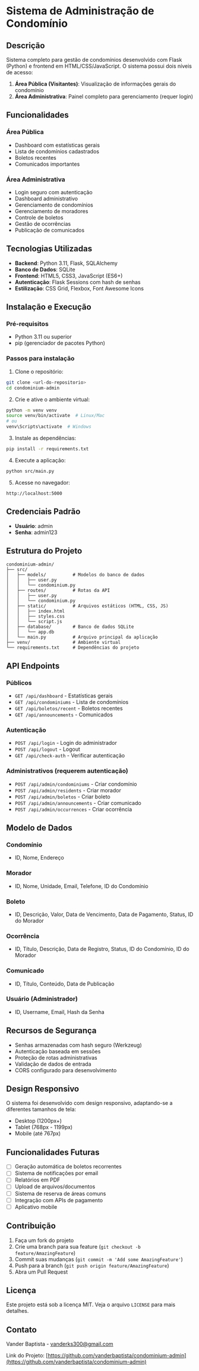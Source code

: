 # Sistema de Administração de Condomínio

## Descrição

Sistema completo para gestão de condomínios desenvolvido com Flask (Python) e frontend em HTML/CSS/JavaScript. O sistema possui dois níveis de acesso:

1. **Área Pública (Visitantes)**: Visualização de informações gerais do condomínio
2. **Área Administrativa**: Painel completo para gerenciamento (requer login)

## Funcionalidades

### Área Pública
- Dashboard com estatísticas gerais
- Lista de condomínios cadastrados
- Boletos recentes
- Comunicados importantes

### Área Administrativa
- Login seguro com autenticação
- Dashboard administrativo
- Gerenciamento de condomínios
- Gerenciamento de moradores
- Controle de boletos
- Gestão de ocorrências
- Publicação de comunicados

## Tecnologias Utilizadas

- **Backend**: Python 3.11, Flask, SQLAlchemy
- **Banco de Dados**: SQLite
- **Frontend**: HTML5, CSS3, JavaScript (ES6+)
- **Autenticação**: Flask Sessions com hash de senhas
- **Estilização**: CSS Grid, Flexbox, Font Awesome Icons

## Instalação e Execução

### Pré-requisitos
- Python 3.11 ou superior
- pip (gerenciador de pacotes Python)

### Passos para instalação

1. Clone o repositório:
```bash
git clone <url-do-repositorio>
cd condominium-admin
```

2. Crie e ative o ambiente virtual:
```bash
python -m venv venv
source venv/bin/activate  # Linux/Mac
# ou
venv\Scripts\activate  # Windows
```

3. Instale as dependências:
```bash
pip install -r requirements.txt
```

4. Execute a aplicação:
```bash
python src/main.py
```

5. Acesse no navegador:
```
http://localhost:5000
```

## Credenciais Padrão

- **Usuário**: admin
- **Senha**: admin123

## Estrutura do Projeto

```
condominium-admin/
├── src/
│   ├── models/          # Modelos do banco de dados
│   │   ├── user.py
│   │   └── condominium.py
│   ├── routes/          # Rotas da API
│   │   ├── user.py
│   │   └── condominium.py
│   ├── static/          # Arquivos estáticos (HTML, CSS, JS)
│   │   ├── index.html
│   │   ├── styles.css
│   │   └── script.js
│   ├── database/        # Banco de dados SQLite
│   │   └── app.db
│   └── main.py          # Arquivo principal da aplicação
├── venv/                # Ambiente virtual
└── requirements.txt     # Dependências do projeto
```

## API Endpoints

### Públicos
- `GET /api/dashboard` - Estatísticas gerais
- `GET /api/condominiums` - Lista de condomínios
- `GET /api/boletos/recent` - Boletos recentes
- `GET /api/announcements` - Comunicados

### Autenticação
- `POST /api/login` - Login do administrador
- `POST /api/logout` - Logout
- `GET /api/check-auth` - Verificar autenticação

### Administrativos (requerem autenticação)
- `POST /api/admin/condominiums` - Criar condomínio
- `POST /api/admin/residents` - Criar morador
- `POST /api/admin/boletos` - Criar boleto
- `POST /api/admin/announcements` - Criar comunicado
- `POST /api/admin/occurrences` - Criar ocorrência

## Modelo de Dados

### Condomínio
- ID, Nome, Endereço

### Morador
- ID, Nome, Unidade, Email, Telefone, ID do Condomínio

### Boleto
- ID, Descrição, Valor, Data de Vencimento, Data de Pagamento, Status, ID do Morador

### Ocorrência
- ID, Título, Descrição, Data de Registro, Status, ID do Condomínio, ID do Morador

### Comunicado
- ID, Título, Conteúdo, Data de Publicação

### Usuário (Administrador)
- ID, Username, Email, Hash da Senha

## Recursos de Segurança

- Senhas armazenadas com hash seguro (Werkzeug)
- Autenticação baseada em sessões
- Proteção de rotas administrativas
- Validação de dados de entrada
- CORS configurado para desenvolvimento

## Design Responsivo

O sistema foi desenvolvido com design responsivo, adaptando-se a diferentes tamanhos de tela:
- Desktop (1200px+)
- Tablet (768px - 1199px)
- Mobile (até 767px)

## Funcionalidades Futuras

- [ ] Geração automática de boletos recorrentes
- [ ] Sistema de notificações por email
- [ ] Relatórios em PDF
- [ ] Upload de arquivos/documentos
- [ ] Sistema de reserva de áreas comuns
- [ ] Integração com APIs de pagamento
- [ ] Aplicativo mobile

## Contribuição

1. Faça um fork do projeto
2. Crie uma branch para sua feature (`git checkout -b feature/AmazingFeature`)
3. Commit suas mudanças (`git commit -m 'Add some AmazingFeature'`)
4. Push para a branch (`git push origin feature/AmazingFeature`)
5. Abra um Pull Request

## Licença

Este projeto está sob a licença MIT. Veja o arquivo `LICENSE` para mais detalhes.

## Contato

Vander Baptista - vanderks300@gmail.com

Link do Projeto: [https://github.com/vanderbaptista/condominium-admin](https://github.com/vanderbaptista/condominium-admin)

